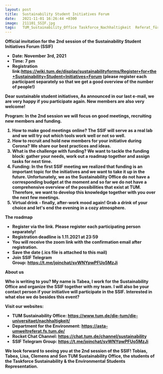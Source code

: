 ```yaml
---
layout: post
title:  Sustainability Student Initiatives Forum
date:   2021-11-01 16:26:44 +0300
image:  211101_SSIF.jpg
tags:   TUM_Sustainability_Office Taskforce_Nachhaltigkeit  Referat_für_Umwelt
---
```

 

<b>Official invitation for the 2nd session of the Sustainability Student Initiatives Forum (SSIF)<b>

* Date: November 3rd, 2021
* Time: 7 pm
* Registration link:https://wiki.tum.de/display/sustainabilityforms/Register+for+the+Sustainability+Student+Initiatives+Forum
(please register each participant separately so that we get a good overview of the number of people!) 

Dear sustainable student initiatives,
As announced in our last e-mail, we are very happy if you participate again. New members are also very welcome!

<b>Program: In the 2nd session we will focus on good meetings, recruiting new members and funding.<b>
 1) How to make good meetings online? The SSIF will serve as a real lab and we will try out which tools work well or not so well.
 2) How to recruit and hold new members for your initiative during Corona? We share our best practices and ideas.
 3) What is the challenge with funding? We want to tackle the funding block: gather your needs, work out a roadmap together and assign tasks for next time.
 4) Funding: In the first SSIF meeting we realized that funding is an important topic for the initiatives and we want to take it up in the future. Unfortunately, we as the Sustainability Office do not have a corresponding budget at the moment and so far we do not have a comprehensive overview of the possibilities that exist at TUM. Therefore, we want to develop this knowledge together with you over the next few meetings.
 5) Virtual drink - finally, after-work mood again! Grab a drink of your choice and let's end the evening in a cozy atmosphere.

<b>The roadmap<b>
* Register via the link. Please register each participating person separately!
* Registration deadline is 1.11.2021 at 23:59
* You will receive the zoom link with the confirmation email after registration.
* Save the date (.ics file is attached to this mail)
* Join SSIF Telegram Group: https://t.me/joinchat/svWNYpwPFUo5MzJi

<b>About us<b>

Who is writing to you? My name is Tabea, I work for the Sustainability Office and organize the SSIF together with my team. I will also be your contact person if your initiative will participate in the SSIF. Interested in what else we do besides this event?

Visit our websites:
* TUM Sustainability Office: https://www.tum.de/die-tum/die-universitaet/nachhaltigkeit/
* Department for the Environment: https://asta-umweltreferat.fs.tum.de/
* Rocket Chat Channel: https://chat.tum.de/channel/sustainability
* SSIF Telegram Group: https://t.me/joinchat/svWNYpwPFUo5MzJi
 


<b>We look forward to seeing you at the 2nd session of the SSIF!
Tobias, Tabea, Lisa, Clemens and Son
TUM Sustainability Office, the students of the Taskforce Sustainability & the Environmental Students Representation.<b>





